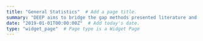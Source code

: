 ```yaml
---
title: "General Statistics"  # Add a page title.
summary: "DEEP aims to bridge the gap methods presented literature and their application!"  # Add a page description.
date: "2019-01-01T00:00:00Z"  # Add today's date.
type: "widget_page"  # Page type is a Widget Page
---
```

